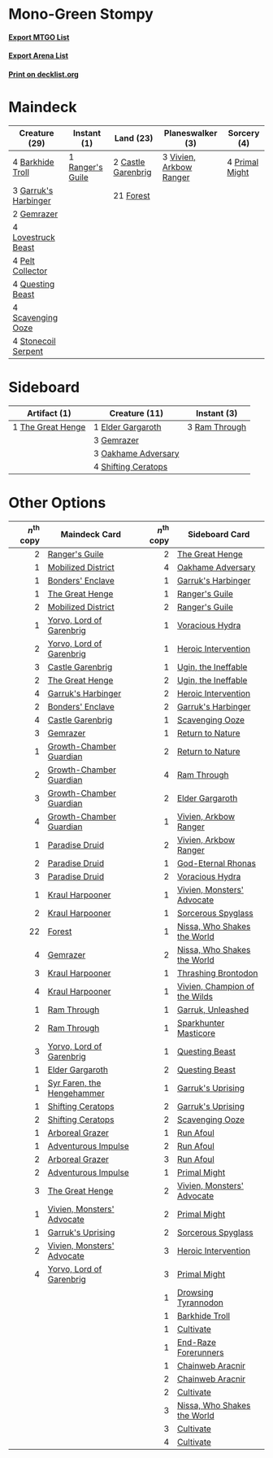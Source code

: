 # Mono-Green Stompy

#### [Export MTGO List](../collection/Mono-Green%20Stompy/Mono-Green%20Stompy.txt)
#### [Export Arena List](../collection/Mono-Green%20Stompy/Mono-Green%20Stompy_arena.txt)
#### [Print on decklist.org](http://decklist.org/?deckmain=4%09Barkhide%20Troll%0A2%09Castle%20Garenbrig%0A21%09Forest%0A3%09Garruk's%20Harbinger%0A2%09Gemrazer%0A4%09Lovestruck%20Beast%0A4%09Pelt%20Collector%0A4%09Primal%20Might%0A4%09Questing%20Beast%0A1%09Ranger's%20Guile%0A4%09Scavenging%20Ooze%0A4%09Stonecoil%20Serpent%0A3%09Vivien,%20Arkbow%20Ranger&deckside=1%09Elder%20Gargaroth%0A3%09Gemrazer%0A3%09Oakhame%20Adversary%0A3%09Ram%20Through%0A4%09Shifting%20Ceratops%0A1%09The%20Great%20Henge)
# Maindeck

|                                         Creature (29)                                         |                                        Instant (1)                                        |                                          Land (23)                                          |                                         Planeswalker (3)                                         |                                       Sorcery (4)                                       |
|-----------------------------------------------------------------------------------------------|-------------------------------------------------------------------------------------------|---------------------------------------------------------------------------------------------|--------------------------------------------------------------------------------------------------|-----------------------------------------------------------------------------------------|
|4 [Barkhide Troll](http://gatherer.wizards.com/Pages/Card/Details.aspx?multiverseid=466919)    |1 [Ranger's Guile](http://gatherer.wizards.com/Pages/Card/Details.aspx?multiverseid=249973)|2 [Castle Garenbrig](http://gatherer.wizards.com/Pages/Card/Details.aspx?multiverseid=473202)|3 [Vivien, Arkbow Ranger](http://gatherer.wizards.com/Pages/Card/Details.aspx?multiverseid=466953)|4 [Primal Might](http://gatherer.wizards.com/Pages/Card/Details.aspx?multiverseid=485520)|
|3 [Garruk's Harbinger](http://gatherer.wizards.com/Pages/Card/Details.aspx?multiverseid=485508)|                                                                                           |21 [Forest](http://gatherer.wizards.com/Pages/Card/Details.aspx?multiverseid=439860)         |                                                                                                  |                                                                                         |
|2 [Gemrazer](http://gatherer.wizards.com/Pages/Card/Details.aspx?multiverseid=479675)          |                                                                                           |                                                                                             |                                                                                                  |                                                                                         |
|4 [Lovestruck Beast](http://gatherer.wizards.com/Pages/Card/Details.aspx?multiverseid=473127)  |                                                                                           |                                                                                             |                                                                                                  |                                                                                         |
|4 [Pelt Collector](http://gatherer.wizards.com/Pages/Card/Details.aspx?multiverseid=452891)    |                                                                                           |                                                                                             |                                                                                                  |                                                                                         |
|4 [Questing Beast](http://gatherer.wizards.com/Pages/Card/Details.aspx?multiverseid=473133)    |                                                                                           |                                                                                             |                                                                                                  |                                                                                         |
|4 [Scavenging Ooze](http://gatherer.wizards.com/Pages/Card/Details.aspx?multiverseid=420783)   |                                                                                           |                                                                                             |                                                                                                  |                                                                                         |
|4 [Stonecoil Serpent](http://gatherer.wizards.com/Pages/Card/Details.aspx?multiverseid=473197) |                                                                                           |                                                                                             |                                                                                                  |                                                                                         |


# Sideboard

|                                        Artifact (1)                                        |                                        Creature (11)                                         |                                      Instant (3)                                       |
|--------------------------------------------------------------------------------------------|----------------------------------------------------------------------------------------------|----------------------------------------------------------------------------------------|
|1 [The Great Henge](http://gatherer.wizards.com/Pages/Card/Details.aspx?multiverseid=473123)|1 [Elder Gargaroth](http://gatherer.wizards.com/Pages/Card/Details.aspx?multiverseid=485502)  |3 [Ram Through](http://gatherer.wizards.com/Pages/Card/Details.aspx?multiverseid=479690)|
|                                                                                            |3 [Gemrazer](http://gatherer.wizards.com/Pages/Card/Details.aspx?multiverseid=479675)         |                                                                                        |
|                                                                                            |3 [Oakhame Adversary](http://gatherer.wizards.com/Pages/Card/Details.aspx?multiverseid=473129)|                                                                                        |
|                                                                                            |4 [Shifting Ceratops](http://gatherer.wizards.com/Pages/Card/Details.aspx?multiverseid=466948)|                                                                                        |


# Other Options

|*n*<sup>th</sup> copy|                                            Maindeck Card                                            |*n*<sup>th</sup> copy|                                             Sideboard Card                                             |
|--------------------:|-----------------------------------------------------------------------------------------------------|--------------------:|--------------------------------------------------------------------------------------------------------|
|                    2|[Ranger's Guile](http://gatherer.wizards.com/Pages/Card/Details.aspx?multiverseid=249973)            |                    2|[The Great Henge](http://gatherer.wizards.com/Pages/Card/Details.aspx?multiverseid=473123)              |
|                    1|[Mobilized District](http://gatherer.wizards.com/Pages/Card/Details.aspx?multiverseid=461176)        |                    4|[Oakhame Adversary](http://gatherer.wizards.com/Pages/Card/Details.aspx?multiverseid=473129)            |
|                    1|[Bonders' Enclave](http://gatherer.wizards.com/Pages/Card/Details.aspx?multiverseid=479765)          |                    1|[Garruk's Harbinger](http://gatherer.wizards.com/Pages/Card/Details.aspx?multiverseid=485508)           |
|                    1|[The Great Henge](http://gatherer.wizards.com/Pages/Card/Details.aspx?multiverseid=473123)           |                    1|[Ranger's Guile](http://gatherer.wizards.com/Pages/Card/Details.aspx?multiverseid=249973)               |
|                    2|[Mobilized District](http://gatherer.wizards.com/Pages/Card/Details.aspx?multiverseid=461176)        |                    2|[Ranger's Guile](http://gatherer.wizards.com/Pages/Card/Details.aspx?multiverseid=249973)               |
|                    1|[Yorvo, Lord of Garenbrig](http://gatherer.wizards.com/Pages/Card/Details.aspx?multiverseid=473147)  |                    1|[Voracious Hydra](http://gatherer.wizards.com/Pages/Card/Details.aspx?multiverseid=466954)              |
|                    2|[Yorvo, Lord of Garenbrig](http://gatherer.wizards.com/Pages/Card/Details.aspx?multiverseid=473147)  |                    1|[Heroic Intervention](http://gatherer.wizards.com/Pages/Card/Details.aspx?multiverseid=423776)          |
|                    3|[Castle Garenbrig](http://gatherer.wizards.com/Pages/Card/Details.aspx?multiverseid=473202)          |                    1|[Ugin, the Ineffable](http://gatherer.wizards.com/Pages/Card/Details.aspx?multiverseid=460929)          |
|                    2|[The Great Henge](http://gatherer.wizards.com/Pages/Card/Details.aspx?multiverseid=473123)           |                    2|[Ugin, the Ineffable](http://gatherer.wizards.com/Pages/Card/Details.aspx?multiverseid=460929)          |
|                    4|[Garruk's Harbinger](http://gatherer.wizards.com/Pages/Card/Details.aspx?multiverseid=485508)        |                    2|[Heroic Intervention](http://gatherer.wizards.com/Pages/Card/Details.aspx?multiverseid=423776)          |
|                    2|[Bonders' Enclave](http://gatherer.wizards.com/Pages/Card/Details.aspx?multiverseid=479765)          |                    2|[Garruk's Harbinger](http://gatherer.wizards.com/Pages/Card/Details.aspx?multiverseid=485508)           |
|                    4|[Castle Garenbrig](http://gatherer.wizards.com/Pages/Card/Details.aspx?multiverseid=473202)          |                    1|[Scavenging Ooze](http://gatherer.wizards.com/Pages/Card/Details.aspx?multiverseid=420783)              |
|                    3|[Gemrazer](http://gatherer.wizards.com/Pages/Card/Details.aspx?multiverseid=479675)                  |                    1|[Return to Nature](http://gatherer.wizards.com/Pages/Card/Details.aspx?multiverseid=461102)             |
|                    1|[Growth-Chamber Guardian](http://gatherer.wizards.com/Pages/Card/Details.aspx?multiverseid=457272)   |                    2|[Return to Nature](http://gatherer.wizards.com/Pages/Card/Details.aspx?multiverseid=461102)             |
|                    2|[Growth-Chamber Guardian](http://gatherer.wizards.com/Pages/Card/Details.aspx?multiverseid=457272)   |                    4|[Ram Through](http://gatherer.wizards.com/Pages/Card/Details.aspx?multiverseid=479690)                  |
|                    3|[Growth-Chamber Guardian](http://gatherer.wizards.com/Pages/Card/Details.aspx?multiverseid=457272)   |                    2|[Elder Gargaroth](http://gatherer.wizards.com/Pages/Card/Details.aspx?multiverseid=485502)              |
|                    4|[Growth-Chamber Guardian](http://gatherer.wizards.com/Pages/Card/Details.aspx?multiverseid=457272)   |                    1|[Vivien, Arkbow Ranger](http://gatherer.wizards.com/Pages/Card/Details.aspx?multiverseid=466953)        |
|                    1|[Paradise Druid](http://gatherer.wizards.com/Pages/Card/Details.aspx?multiverseid=461098)            |                    2|[Vivien, Arkbow Ranger](http://gatherer.wizards.com/Pages/Card/Details.aspx?multiverseid=466953)        |
|                    2|[Paradise Druid](http://gatherer.wizards.com/Pages/Card/Details.aspx?multiverseid=461098)            |                    1|[God-Eternal Rhonas](http://gatherer.wizards.com/Pages/Card/Details.aspx?multiverseid=461090)           |
|                    3|[Paradise Druid](http://gatherer.wizards.com/Pages/Card/Details.aspx?multiverseid=461098)            |                    2|[Voracious Hydra](http://gatherer.wizards.com/Pages/Card/Details.aspx?multiverseid=466954)              |
|                    1|[Kraul Harpooner](http://gatherer.wizards.com/Pages/Card/Details.aspx?multiverseid=452886)           |                    1|[Vivien, Monsters' Advocate](http://gatherer.wizards.com/Pages/Card/Details.aspx?multiverseid=479695)   |
|                    2|[Kraul Harpooner](http://gatherer.wizards.com/Pages/Card/Details.aspx?multiverseid=452886)           |                    1|[Sorcerous Spyglass](http://gatherer.wizards.com/Pages/Card/Details.aspx?multiverseid=435407)           |
|                   22|[Forest](http://gatherer.wizards.com/Pages/Card/Details.aspx?multiverseid=439860)                    |                    1|[Nissa, Who Shakes the World](http://gatherer.wizards.com/Pages/Card/Details.aspx?multiverseid=461096)  |
|                    4|[Gemrazer](http://gatherer.wizards.com/Pages/Card/Details.aspx?multiverseid=479675)                  |                    2|[Nissa, Who Shakes the World](http://gatherer.wizards.com/Pages/Card/Details.aspx?multiverseid=461096)  |
|                    3|[Kraul Harpooner](http://gatherer.wizards.com/Pages/Card/Details.aspx?multiverseid=452886)           |                    1|[Thrashing Brontodon](http://gatherer.wizards.com/Pages/Card/Details.aspx?multiverseid=456570)          |
|                    4|[Kraul Harpooner](http://gatherer.wizards.com/Pages/Card/Details.aspx?multiverseid=452886)           |                    1|[Vivien, Champion of the Wilds](http://gatherer.wizards.com/Pages/Card/Details.aspx?multiverseid=461107)|
|                    1|[Ram Through](http://gatherer.wizards.com/Pages/Card/Details.aspx?multiverseid=479690)               |                    1|[Garruk, Unleashed](http://gatherer.wizards.com/Pages/Card/Details.aspx?multiverseid=485506)            |
|                    2|[Ram Through](http://gatherer.wizards.com/Pages/Card/Details.aspx?multiverseid=479690)               |                    1|[Sparkhunter Masticore](http://gatherer.wizards.com/Pages/Card/Details.aspx?multiverseid=485563)        |
|                    3|[Yorvo, Lord of Garenbrig](http://gatherer.wizards.com/Pages/Card/Details.aspx?multiverseid=473147)  |                    1|[Questing Beast](http://gatherer.wizards.com/Pages/Card/Details.aspx?multiverseid=473133)               |
|                    1|[Elder Gargaroth](http://gatherer.wizards.com/Pages/Card/Details.aspx?multiverseid=485502)           |                    2|[Questing Beast](http://gatherer.wizards.com/Pages/Card/Details.aspx?multiverseid=473133)               |
|                    1|[Syr Faren, the Hengehammer](http://gatherer.wizards.com/Pages/Card/Details.aspx?multiverseid=473139)|                    1|[Garruk's Uprising](http://gatherer.wizards.com/Pages/Card/Details.aspx?multiverseid=485509)            |
|                    1|[Shifting Ceratops](http://gatherer.wizards.com/Pages/Card/Details.aspx?multiverseid=466948)         |                    2|[Garruk's Uprising](http://gatherer.wizards.com/Pages/Card/Details.aspx?multiverseid=485509)            |
|                    2|[Shifting Ceratops](http://gatherer.wizards.com/Pages/Card/Details.aspx?multiverseid=466948)         |                    2|[Scavenging Ooze](http://gatherer.wizards.com/Pages/Card/Details.aspx?multiverseid=420783)              |
|                    1|[Arboreal Grazer](http://gatherer.wizards.com/Pages/Card/Details.aspx?multiverseid=461076)           |                    1|[Run Afoul](http://gatherer.wizards.com/Pages/Card/Details.aspx?multiverseid=485524)                    |
|                    1|[Adventurous Impulse](http://gatherer.wizards.com/Pages/Card/Details.aspx?multiverseid=443041)       |                    2|[Run Afoul](http://gatherer.wizards.com/Pages/Card/Details.aspx?multiverseid=485524)                    |
|                    2|[Arboreal Grazer](http://gatherer.wizards.com/Pages/Card/Details.aspx?multiverseid=461076)           |                    3|[Run Afoul](http://gatherer.wizards.com/Pages/Card/Details.aspx?multiverseid=485524)                    |
|                    2|[Adventurous Impulse](http://gatherer.wizards.com/Pages/Card/Details.aspx?multiverseid=443041)       |                    1|[Primal Might](http://gatherer.wizards.com/Pages/Card/Details.aspx?multiverseid=485520)                 |
|                    3|[The Great Henge](http://gatherer.wizards.com/Pages/Card/Details.aspx?multiverseid=473123)           |                    2|[Vivien, Monsters' Advocate](http://gatherer.wizards.com/Pages/Card/Details.aspx?multiverseid=479695)   |
|                    1|[Vivien, Monsters' Advocate](http://gatherer.wizards.com/Pages/Card/Details.aspx?multiverseid=479695)|                    2|[Primal Might](http://gatherer.wizards.com/Pages/Card/Details.aspx?multiverseid=485520)                 |
|                    1|[Garruk's Uprising](http://gatherer.wizards.com/Pages/Card/Details.aspx?multiverseid=485509)         |                    2|[Sorcerous Spyglass](http://gatherer.wizards.com/Pages/Card/Details.aspx?multiverseid=435407)           |
|                    2|[Vivien, Monsters' Advocate](http://gatherer.wizards.com/Pages/Card/Details.aspx?multiverseid=479695)|                    3|[Heroic Intervention](http://gatherer.wizards.com/Pages/Card/Details.aspx?multiverseid=423776)          |
|                    4|[Yorvo, Lord of Garenbrig](http://gatherer.wizards.com/Pages/Card/Details.aspx?multiverseid=473147)  |                    3|[Primal Might](http://gatherer.wizards.com/Pages/Card/Details.aspx?multiverseid=485520)                 |
|                     |                                                                                                     |                    1|[Drowsing Tyrannodon](http://gatherer.wizards.com/Pages/Card/Details.aspx?multiverseid=485501)          |
|                     |                                                                                                     |                    1|[Barkhide Troll](http://gatherer.wizards.com/Pages/Card/Details.aspx?multiverseid=466919)               |
|                     |                                                                                                     |                    1|[Cultivate](http://gatherer.wizards.com/Pages/Card/Details.aspx?multiverseid=442154)                    |
|                     |                                                                                                     |                    1|[End-Raze Forerunners](http://gatherer.wizards.com/Pages/Card/Details.aspx?multiverseid=457268)         |
|                     |                                                                                                     |                    1|[Chainweb Aracnir](http://gatherer.wizards.com/Pages/Card/Details.aspx?multiverseid=476418)             |
|                     |                                                                                                     |                    2|[Chainweb Aracnir](http://gatherer.wizards.com/Pages/Card/Details.aspx?multiverseid=476418)             |
|                     |                                                                                                     |                    2|[Cultivate](http://gatherer.wizards.com/Pages/Card/Details.aspx?multiverseid=442154)                    |
|                     |                                                                                                     |                    3|[Nissa, Who Shakes the World](http://gatherer.wizards.com/Pages/Card/Details.aspx?multiverseid=461096)  |
|                     |                                                                                                     |                    3|[Cultivate](http://gatherer.wizards.com/Pages/Card/Details.aspx?multiverseid=442154)                    |
|                     |                                                                                                     |                    4|[Cultivate](http://gatherer.wizards.com/Pages/Card/Details.aspx?multiverseid=442154)                    |

